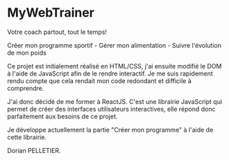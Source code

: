 # MyWebTrainer
Votre coach partout, tout le temps!

Créer mon programme sportif - Gérer mon alimentation - Suivre l'évolution de mon poids

Ce projet est initialement réalisé en  HTML/CSS, j'ai ensuite modifié le DOM à l'aide de JavaScript afin de le rendre interactif.
Je me suis rapidement rendu compte que cela rendait mon code redondant et difficile à comprendre.

J'ai donc décidé de me former à ReactJS. C'est une librairie JavaScript qui permet de créer des interfaces utilisateurs interactives, elle répond donc parfaitement aux besoins de ce projet.

Je développe actuellement la partie "Créer mon programme" à l'aide de cette librairie.

Dorian PELLETIER.
